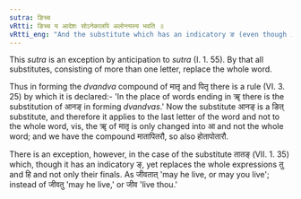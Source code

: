 ```yaml
---
sutra: ङिच्च
vRtti: ङिच्च य आदेशः सोऽनेकालपि अलोन्त्यस्य भवति ॥
vRtti_eng: "And the substitute which has an indicatory ङ (even though it consists of more than one letter) takes the place of the final letter only of the original expression."
---
```

This _sutra_ is an exception by anticipation to _sutra_ (I. 1. 55). By that all substitutes, consisting of more than one letter, replace the whole word.

Thus in forming the _dvandva_ compound of मातृ and पितृ there is a rule (VI. 3. 25) by which it is declared:- 'In the place of words ending in ॠ there is the substitution of आनङ् in forming _dvandvas_.' Now the substitute आनङ् is a ङित् substitute, and therefore it applies to the last letter of the word and not to the whole word, vis, the ॠ of मातृ is only changed into आ and not the whole word; and we have the compound मातापितरौ, so also होतापोतारौ.

There is an exception, however, in the case of the substitute तातङ् (VII. 1. 35) which, though it has an indicatory ङ्, yet replaces the whole expressions तु and हि and not only their finals. As जीवतात् 'may he live, or may you live'; instead of जीवतु 'may he live,' or जीव 'live thou.'
